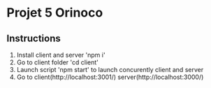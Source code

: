 # Projet 5 Orinoco

Instructions
--------------------------------------------------------------------------------

1. Install client and server 'npm i'
2. Go to client folder 'cd client'
3. Launch script 'npm start' to launch concurently client and server
4. Go to client(http://localhost:3001/) server(http://localhost:3000/)

